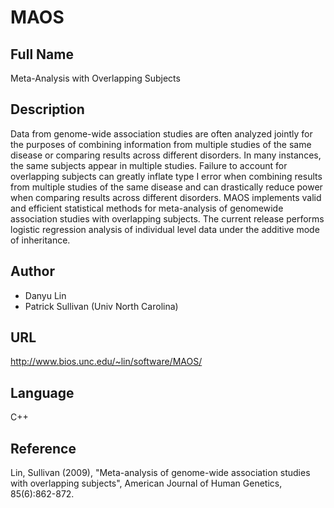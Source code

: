 # MAOS

## Full Name
Meta-Analysis with Overlapping Subjects

## Description
Data from genome-wide association studies are often analyzed jointly for the purposes of combining information from multiple studies of the same disease or comparing results across different disorders. In many instances, the same subjects appear in multiple studies. Failure to account for overlapping subjects can greatly inflate type I error when combining results from multiple studies of the same disease and can drastically reduce power when comparing results across different disorders. MAOS implements valid and efficient statistical methods for meta-analysis of genomewide association studies with overlapping subjects. The current release performs logistic regression analysis of individual level data under the additive mode of inheritance.

## Author
* Danyu Lin
* Patrick Sullivan (Univ North Carolina)

## URL
http://www.bios.unc.edu/~lin/software/MAOS/

## Language
C++

## Reference
Lin, Sullivan (2009), "Meta-analysis of genome-wide association studies with overlapping subjects", American Journal of Human Genetics, 85(6):862-872.
